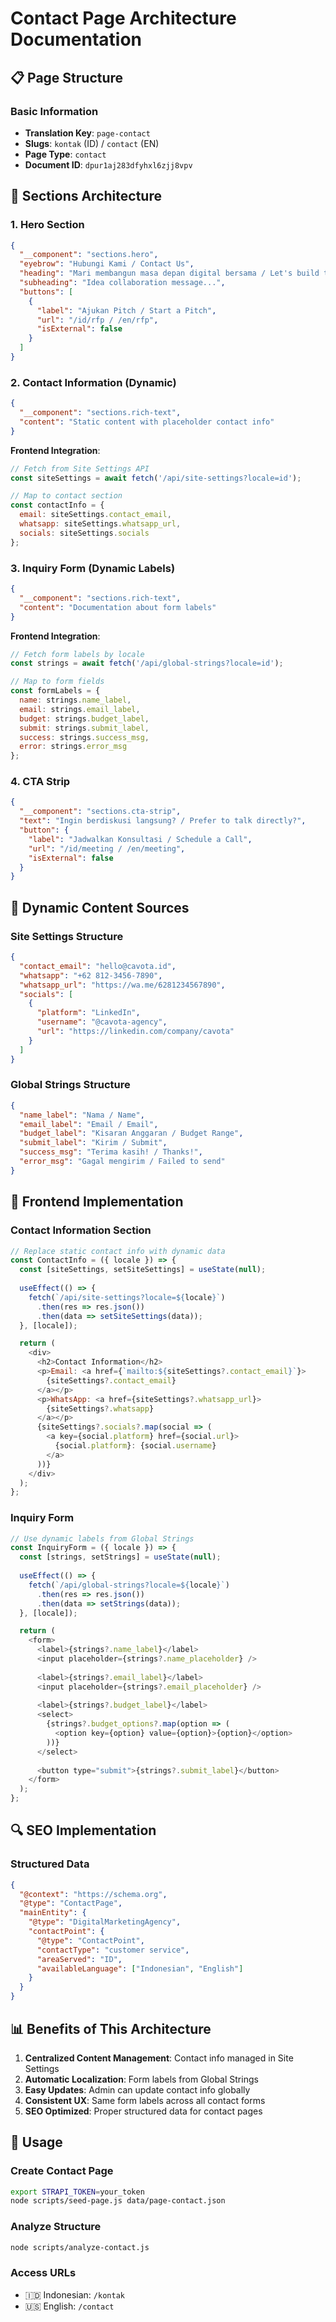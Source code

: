 # Contact Page Architecture Documentation

## 📋 Page Structure

### Basic Information
- **Translation Key**: `page-contact`
- **Slugs**: `kontak` (ID) / `contact` (EN)
- **Page Type**: `contact`
- **Document ID**: `dpur1aj283dfyhxl6zjj8vpv`

## 🧩 Sections Architecture

### 1. Hero Section
```json
{
  "__component": "sections.hero",
  "eyebrow": "Hubungi Kami / Contact Us",
  "heading": "Mari membangun masa depan digital bersama / Let's build the digital future together",
  "subheading": "Idea collaboration message...",
  "buttons": [
    {
      "label": "Ajukan Pitch / Start a Pitch", 
      "url": "/id/rfp / /en/rfp",
      "isExternal": false
    }
  ]
}
```

### 2. Contact Information (Dynamic)
```json
{
  "__component": "sections.rich-text",
  "content": "Static content with placeholder contact info"
}
```

**Frontend Integration**:
```javascript
// Fetch from Site Settings API
const siteSettings = await fetch('/api/site-settings?locale=id');

// Map to contact section
const contactInfo = {
  email: siteSettings.contact_email,
  whatsapp: siteSettings.whatsapp_url, 
  socials: siteSettings.socials
};
```

### 3. Inquiry Form (Dynamic Labels)
```json
{
  "__component": "sections.rich-text",
  "content": "Documentation about form labels"
}
```

**Frontend Integration**:
```javascript
// Fetch form labels by locale
const strings = await fetch('/api/global-strings?locale=id');

// Map to form fields
const formLabels = {
  name: strings.name_label,
  email: strings.email_label,
  budget: strings.budget_label,
  submit: strings.submit_label,
  success: strings.success_msg,
  error: strings.error_msg
};
```

### 4. CTA Strip
```json
{
  "__component": "sections.cta-strip",
  "text": "Ingin berdiskusi langsung? / Prefer to talk directly?",
  "button": {
    "label": "Jadwalkan Konsultasi / Schedule a Call",
    "url": "/id/meeting / /en/meeting",
    "isExternal": false
  }
}
```

## 🔗 Dynamic Content Sources

### Site Settings Structure
```json
{
  "contact_email": "hello@cavota.id",
  "whatsapp": "+62 812-3456-7890",
  "whatsapp_url": "https://wa.me/6281234567890", 
  "socials": [
    {
      "platform": "LinkedIn",
      "username": "@cavota-agency",
      "url": "https://linkedin.com/company/cavota"
    }
  ]
}
```

### Global Strings Structure
```json
{
  "name_label": "Nama / Name",
  "email_label": "Email / Email",
  "budget_label": "Kisaran Anggaran / Budget Range",
  "submit_label": "Kirim / Submit",
  "success_msg": "Terima kasih! / Thanks!",
  "error_msg": "Gagal mengirim / Failed to send"
}
```

## 🎯 Frontend Implementation

### Contact Information Section
```javascript
// Replace static contact info with dynamic data
const ContactInfo = ({ locale }) => {
  const [siteSettings, setSiteSettings] = useState(null);
  
  useEffect(() => {
    fetch(`/api/site-settings?locale=${locale}`)
      .then(res => res.json())
      .then(data => setSiteSettings(data));
  }, [locale]);

  return (
    <div>
      <h2>Contact Information</h2>
      <p>Email: <a href={`mailto:${siteSettings?.contact_email}`}>
        {siteSettings?.contact_email}
      </a></p>
      <p>WhatsApp: <a href={siteSettings?.whatsapp_url}>
        {siteSettings?.whatsapp}
      </a></p>
      {siteSettings?.socials?.map(social => (
        <a key={social.platform} href={social.url}>
          {social.platform}: {social.username}
        </a>
      ))}
    </div>
  );
};
```

### Inquiry Form
```javascript
// Use dynamic labels from Global Strings
const InquiryForm = ({ locale }) => {
  const [strings, setStrings] = useState(null);
  
  useEffect(() => {
    fetch(`/api/global-strings?locale=${locale}`)
      .then(res => res.json())
      .then(data => setStrings(data));
  }, [locale]);

  return (
    <form>
      <label>{strings?.name_label}</label>
      <input placeholder={strings?.name_placeholder} />
      
      <label>{strings?.email_label}</label>
      <input placeholder={strings?.email_placeholder} />
      
      <label>{strings?.budget_label}</label>
      <select>
        {strings?.budget_options?.map(option => (
          <option key={option} value={option}>{option}</option>
        ))}
      </select>
      
      <button type="submit">{strings?.submit_label}</button>
    </form>
  );
};
```

## 🔍 SEO Implementation

### Structured Data
```json
{
  "@context": "https://schema.org",
  "@type": "ContactPage",
  "mainEntity": {
    "@type": "DigitalMarketingAgency",
    "contactPoint": {
      "@type": "ContactPoint",
      "contactType": "customer service",
      "areaServed": "ID",
      "availableLanguage": ["Indonesian", "English"]
    }
  }
}
```

## 📊 Benefits of This Architecture

1. **Centralized Content Management**: Contact info managed in Site Settings
2. **Automatic Localization**: Form labels from Global Strings
3. **Easy Updates**: Admin can update contact info globally
4. **Consistent UX**: Same form labels across all contact forms
5. **SEO Optimized**: Proper structured data for contact pages

## 🚀 Usage

### Create Contact Page
```bash
export STRAPI_TOKEN=your_token
node scripts/seed-page.js data/page-contact.json
```

### Analyze Structure  
```bash
node scripts/analyze-contact.js
```

### Access URLs
- 🇮🇩 Indonesian: `/kontak`
- 🇺🇸 English: `/contact`